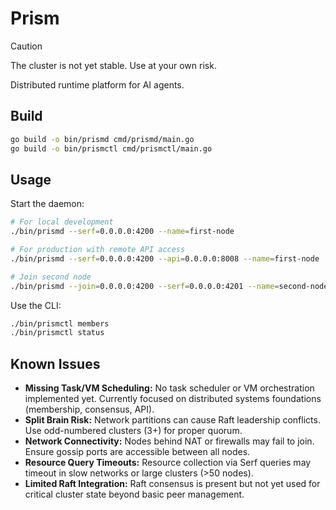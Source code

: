 # Prism

> [!CAUTION]
> The cluster is not yet stable. Use at your own risk.

Distributed runtime platform for AI agents.

## Build

```bash
go build -o bin/prismd cmd/prismd/main.go
go build -o bin/prismctl cmd/prismctl/main.go
```

## Usage

Start the daemon:
```bash
# For local development
./bin/prismd --serf=0.0.0.0:4200 --name=first-node

# For production with remote API access
./bin/prismd --serf=0.0.0.0:4200 --api=0.0.0.0:8008 --name=first-node

# Join second node 
./bin/prismd --join=0.0.0.0:4200 --serf=0.0.0.0:4201 --name=second-node
```

Use the CLI:
```bash
./bin/prismctl members
./bin/prismctl status
```


## Known Issues

- **Missing Task/VM Scheduling:** No task scheduler or VM orchestration implemented yet. Currently focused on distributed systems foundations (membership, consensus, API).
- **Split Brain Risk:** Network partitions can cause Raft leadership conflicts. Use odd-numbered clusters (3+) for proper quorum.
- **Network Connectivity:** Nodes behind NAT or firewalls may fail to join. Ensure gossip ports are accessible between all nodes.
- **Resource Query Timeouts:** Resource collection via Serf queries may timeout in slow networks or large clusters (>50 nodes).
- **Limited Raft Integration:** Raft consensus is present but not yet used for critical cluster state beyond basic peer management.